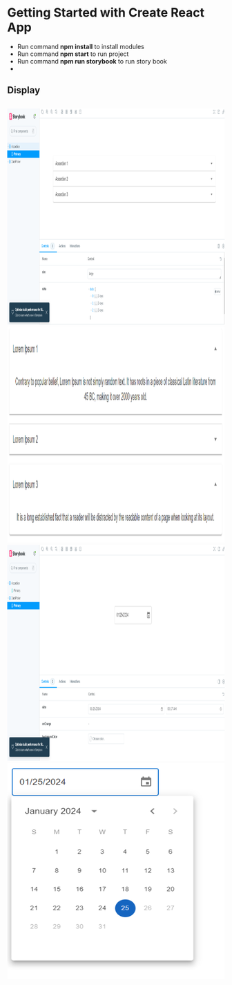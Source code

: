 # Getting Started with Create React App
- Run command **npm install** to install modules
- Run command **npm start** to run project
- Run command **npm run storybook** to run story book
- 
<h2>Display<h2>
  <img src="https://github.com/hassanimtiaz194/storybook-task/blob/main/1.png" alt="Image 1" width="1000" height="500">
  <img src="https://github.com/hassanimtiaz194/storybook-task/blob/main/2.png" alt="Image 2" width="1000" height="500">
  <img src="https://github.com/hassanimtiaz194/storybook-task/blob/main/3.png" alt="Image 3" width="1000" height="500">
  <img src="https://github.com/hassanimtiaz194/storybook-task/blob/main/4.png" alt="Image 4" width="1000" height="500">
